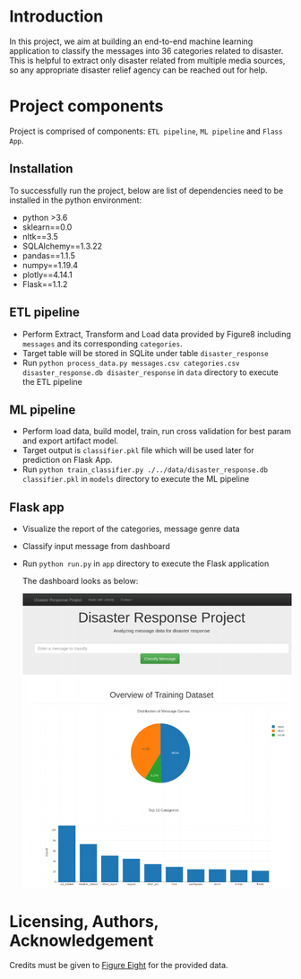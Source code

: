 # Introduction
In this project, we aim at building an end-to-end machine learning application to classify the messages into 36 categories related to disaster. This is helpful to extract only disaster related from multiple media sources, so any appropriate disaster relief agency can be reached out for help.

# Project components
Project is comprised of components: `ETL pipeline`, `ML pipeline` and `Flass App`.

## Installation
To successfully run the project, below are list of dependencies need to be installed in the python environment:
* python >3.6
* sklearn==0.0
* nltk==3.5
* SQLAlchemy==1.3.22
* pandas==1.1.5
* numpy==1.19.4
* plotly==4.14.1
* Flask==1.1.2 

## ETL pipeline
* Perform Extract, Transform and Load data provided by Figure8 including `messages` and its corresponding `categories`.
* Target table will be stored in SQLite under table `disaster_response` 
* Run `python process_data.py messages.csv categories.csv disaster_response.db disaster_response` in `data` directory to execute the ETL pipeline
  
## ML pipeline
* Perform load data, build model, train, run cross validation for best param and export artifact model.
* Target output is `classifier.pkl` file which will be used later for prediction on Flask App.
* Run `python train_classifier.py ./../data/disaster_response.db classifier.pkl` in `models` directory to execute the ML pipeline


## Flask app
* Visualize the report of the categories, message genre data
* Classify input message from dashboard
* Run `python run.py` in `app` directory to execute the Flask application

    The dashboard looks as below:

    ![Dasboard](media/dashboard.png)

# Licensing, Authors, Acknowledgement
Credits must be given to [Figure Eight](https://www.figure-eight.com) for the provided data.